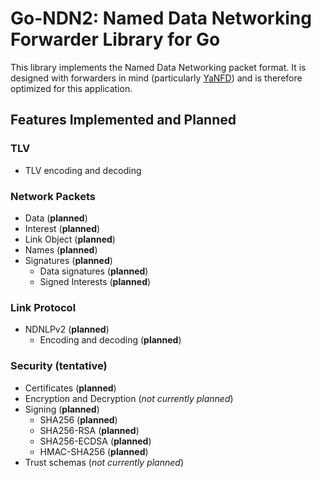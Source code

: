 # Go-NDN2: Named Data Networking Forwarder Library for Go

This library implements the Named Data Networking packet format.
It is designed with forwarders in mind (particularly [YaNFD](https://github.com/eric135/YaNFD)) and is therefore optimized for this application.

## Features Implemented and Planned

### TLV

* TLV encoding and decoding

### Network Packets

* Data (**planned**)
* Interest (**planned**)
* Link Object (**planned**)
* Names (**planned**)
* Signatures (**planned**)
  * Data signatures (**planned**)
  * Signed Interests (**planned**)

### Link Protocol

* NDNLPv2 (**planned**)
  * Encoding and decoding (**planned**)

### Security (tentative)

* Certificates (**planned**)
* Encryption and Decryption (*not currently planned*)
* Signing (**planned**)
  * SHA256 (**planned**)
  * SHA256-RSA (**planned**)
  * SHA256-ECDSA (**planned**)
  * HMAC-SHA256 (**planned**)
* Trust schemas (*not currently planned*)
